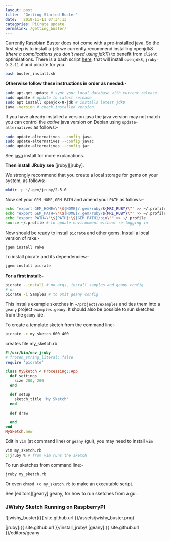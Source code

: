 ```yaml
---
layout: post
title:  "Getting Started Buster"
date:   2019-11-11 07:34:13
categories: PiCrate update
permalink: /getting_buster/
---
```

Currently Raspbian Buster does not come with a pre-installed java. So the first step is to install a `jdk` we currently recommend installing openjdk8 (_there a complications you don't need using jdk11_) to benefit from `client` optimisations. There is a bash script [here][buster], that will install `openjdk8`, `jruby-9.2.11.0` and picrate for you.
```bash
bash buster_install.sh
```

  __Otherwise follow these instructions in order as needed:-__

```bash
sudo apt-get update # sync your local database with current release
sudo update # update to latest release
sudo apt install openjdk-8-jdk # installs latest jdk8
java -version # check installed version
```
If you have already installed a version java the java version may not match you can control the _active_ java version on Debian using `update-alternatives` as follows:-
```bash
sudo update-alternatives --config java
sudo update-alternatives --config javac
sudo update-alternatives --config jar
```
See [java][java] install for more explanations.

__Then install JRuby see__ [jruby][jruby].

We strongly recommend that you create a local storage for gems on your system, as follows:-

```bash
mkdir -p ~/.gem/jruby/2.5.0
```
Now set your `GEM_HOME`, `GEM_PATH` and amend your `PATH` as follows:-

```bash
echo "export GEM_HOME=\"\${HOME}/.gem/ruby/${MRI_RUBY}\"" >> ~/.profile
echo "export GEM_PATH=\"\${HOME}/.gem/ruby/${MRI_RUBY}\"" >> ~/.profile
echo "export PATH=\"\${PATH}:\${GEM_PATH}/bin\"" >> ~/.profile
source ~/.profile # to update environment without re-logging in
```
Now should be ready to install `picrate` and other gems.
Install a local version of rake:-
```bash
jgem install rake
```
To install picrate and its dependencies:-

```bash
jgem install picrate
```
__For a first install:-__

```bash
picrate --install # no args, install samples and geany config
# or
picrate -i Samples # to omit geany config
```

This installs example sketches in `~/projects/examples` and ties them into a `geany` project `examples.geany`. It should also be possible to run sketches from the `geany` ide.

To create a template sketch from the command line:-

```bash
picrate -c my_sketch 600 400
```
creates file my_sketch.rb

```ruby
#!/usr/bin/env jruby
# frozen_string_literal: false
require 'picrate'

class MySketch < Processing::App
  def settings
    size 200, 200
  end

  def setup
    sketch_title 'My Sketch'
  end

  def draw

  end
end
MySketch.new

```

Edit in `vim` (at command line) or `geany` (gui), you may need to install `vim`
```bash
vim my_sketch.rb
:!jruby % # from vim runs the sketch
```

To run sketches from command line:-

```bash
jruby my_sketch.rb
```

Or even `chmod +x my_sketch.rb` to make an executable script.

See [editors][geany] geany, for how to run sketches from a gui.

### JWishy Sketch Running on RaspberryPI

![jwishy_buster]({{ site.github.url }}/assets/jwishy_buster.png)

[buster]: https://gist.github.com/monkstone/04a1272ca9274a2c7e3e1bf170877bfb
[java]:http://ruby-processing.github.io/java/raspberry/
[jruby]:{{ site.github.url }}/install_jruby/
[geany]:{{ site.github.url }}/editors/geany
